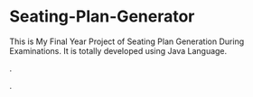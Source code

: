 # Seating-Plan-Generator

This is My Final Year Project of Seating Plan Generation During Examinations. It is totally developed using Java Language.












.




























































































































































































































































.






































